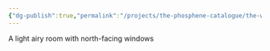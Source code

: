 ```yaml
---
{"dg-publish":true,"permalink":"/projects/the-phosphene-catalogue/the-woolf-room/","hide":true,"tags":["tpc-location"],"noteIcon":""}
---
```



A light airy room with north-facing windows

